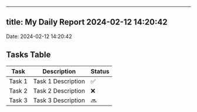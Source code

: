 
---
title: My Daily Report 2024-02-12 14:20:42
---

Date: 2024-02-12 14:20:42

## Tasks Table

| Task | Description | Status |
|------|-------------|--------|
| Task 1 | Task 1 Description | ✅ |
| Task 2 | Task 2 Description | ❌ |
| Task 3 | Task 3 Description | 🔜 |
